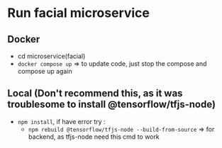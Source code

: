 # Run facial microservice
## Docker
- cd microservice(facial)
- `docker compose up` => to update code, just stop the compose and compose up again

## Local (Don't recommend this, as it was troublesome to install @tensorflow/tfjs-node)
- `npm install`, if have error try :
    - `npm rebuild @tensorflow/tfjs-node --build-from-source` => for backend, as tfjs-node need this cmd to work